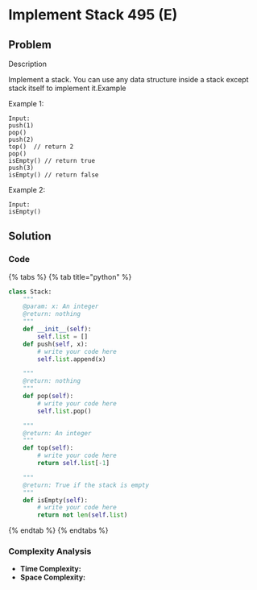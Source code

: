 # Implement Stack 495 \(E\)

## Problem

Description

Implement a stack. You can use any data structure inside a stack except stack itself to implement it.Example

Example 1:

```text
Input:
push(1)
pop()
push(2)
top()  // return 2
pop()
isEmpty() // return true
push(3)
isEmpty() // return false
```

Example 2:

```text
Input:
isEmpty()
```

## Solution 

### Code

{% tabs %}
{% tab title="python" %}
```python
class Stack:
    """
    @param: x: An integer
    @return: nothing
    """
    def __init__(self):
        self.list = []
    def push(self, x):
        # write your code here
        self.list.append(x)

    """
    @return: nothing
    """
    def pop(self):
        # write your code here
        self.list.pop()

    """
    @return: An integer
    """
    def top(self):
        # write your code here
        return self.list[-1]

    """
    @return: True if the stack is empty
    """
    def isEmpty(self):
        # write your code here
        return not len(self.list)
```
{% endtab %}
{% endtabs %}

### Complexity Analysis

* **Time Complexity:**
* **Space Complexity:**

